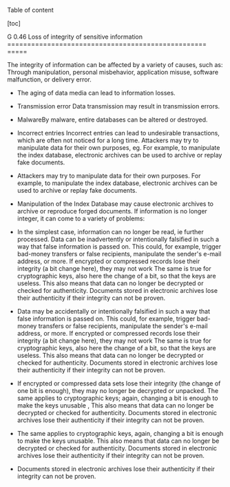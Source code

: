Table of content

[toc]
 
G 0.46 Loss of integrity of sensitive information
================================================== =====

The integrity of information can be affected by a variety of causes, such as: Through manipulation, personal misbehavior, application misuse, software malfunction, or delivery error.

* The aging of data media can lead to information losses.
* Transmission error Data transmission may result in transmission errors.
* MalwareBy malware, entire databases can be altered or destroyed.
* Incorrect entries Incorrect entries can lead to undesirable transactions, which are often not noticed for a long time. Attackers may try to manipulate data for their own purposes, eg. For example, to manipulate the index database, electronic archives can be used to archive or replay fake documents.
* Attackers may try to manipulate data for their own purposes. For example, to manipulate the index database, electronic archives can be used to archive or replay fake documents.
* Manipulation of the Index Database may cause electronic archives to archive or reproduce forged documents.
If information is no longer integer, it can come to a variety of problems:

* In the simplest case, information can no longer be read, ie further processed. Data can be inadvertently or intentionally falsified in such a way that false information is passed on. This could, for example, trigger bad-money transfers or false recipients, manipulate the sender's e-mail address, or more. If encrypted or compressed records lose their integrity (a bit change here), they may not work The same is true for cryptographic keys, also here the change of a bit, so that the keys are useless. This also means that data can no longer be decrypted or checked for authenticity. Documents stored in electronic archives lose their authenticity if their integrity can not be proven.
* Data may be accidentally or intentionally falsified in such a way that false information is passed on. This could, for example, trigger bad-money transfers or false recipients, manipulate the sender's e-mail address, or more. If encrypted or compressed records lose their integrity (a bit change here), they may not work The same is true for cryptographic keys, also here the change of a bit, so that the keys are useless. This also means that data can no longer be decrypted or checked for authenticity. Documents stored in electronic archives lose their authenticity if their integrity can not be proven.
* If encrypted or compressed data sets lose their integrity (the change of one bit is enough), they may no longer be decrypted or unpacked. The same applies to cryptographic keys; again, changing a bit is enough to make the keys unusable , This also means that data can no longer be decrypted or checked for authenticity. Documents stored in electronic archives lose their authenticity if their integrity can not be proven.
* The same applies to cryptographic keys, again, changing a bit is enough to make the keys unusable. This also means that data can no longer be decrypted or checked for authenticity. Documents stored in electronic archives lose their authenticity if their integrity can not be proven.
* Documents stored in electronic archives lose their authenticity if their integrity can not be proven.
